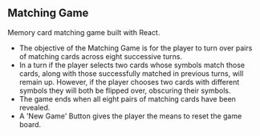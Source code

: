 ## Matching Game

Memory card matching game built with React.
- The objective of the Matching Game is for the player to turn over pairs of matching cards across eight successive turns. 
- In a turn if the player selects two cards whose symbols match those cards, along with those successfully matched in previous turns, will remain up. However, if the player chooses two cards with different symbols they will both be flipped over, obscuring their symbols.
- The game ends when all eight pairs of matching cards have been revealed. 
- A 'New Game' Button gives the player the means to reset the game board.
